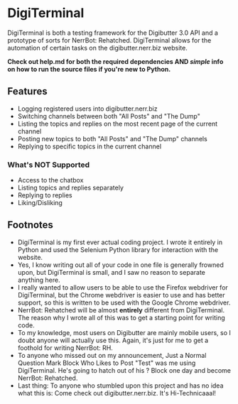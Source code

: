 # DigiTerminal
DigiTerminal is both a testing framework for the Digibutter 3.0 API and a prototype of sorts for NerrBot: Rehatched. DigiTerminal allows for the automation of certain tasks on the digibutter.nerr.biz website.

**Check out help.md for both the required dependencies AND _simple_ info on how to run the source files if you're new to Python.**

## Features
- Logging registered users into digibutter.nerr.biz
- Switching channels between both "All Posts" and "The Dump"
- Listing the topics and replies on the most recent page of the current channel
- Posting new topics to both "All Posts" and "The Dump" channels
- Replying to specific topics in the current channel

### What's NOT Supported
- Access to the chatbox
- Listing topics and replies separately
- Replying to replies
- Liking/Disliking

## Footnotes
- DigiTerminal is my first ever actual coding project. I wrote it entirely in Python and used the Selenium Python library for interaction with the website.
- Yes, I know writing out all of your code in one file is generally frowned upon, but DigiTerminal is small, and I saw no reason to separate anything here.
- I really wanted to allow users to be able to use the Firefox webdriver for DigiTerminal, but the Chrome webdriver is easier to use and has better support, so this is written to be used with the Google Chrome webdriver.
- NerrBot: Rehatched will be almost **entirely** different from DigiTerminal. The reason why I wrote all of this was to get a starting point for writing code.
- To my knowledge, most users on Digibutter are mainly mobile users, so I doubt anyone will actually use this. Again, it's just for me to get a foothold for writing NerrBot: RH.
- To anyone who missed out on my announcement, Just a Normal Question Mark Block Who Likes to Post "Test" was me using DigiTerminal. He's going to hatch out of his ? Block one day and become NerrBot: Rehatched.
- Last thing: To anyone who stumbled upon this project and has no idea what this is: Come check out digibutter.nerr.biz. It's Hi-Technicaaal!
